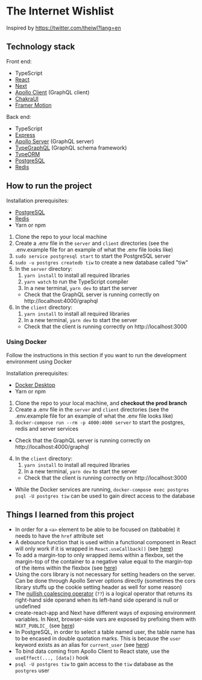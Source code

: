# The Internet Wishlist
Inspired by https://twitter.com/theiwl?lang=en

## Technology stack
Front end:
- TypeScript
- [React](https://reactjs.org/)
- [Next](https://nextjs.org/)
- [Apollo Client](https://github.com/apollographql/apollo-client) (GraphQL client)
- [ChakraUI](https://chakra-ui.com/)
- [Framer Motion](https://www.framer.com/motion/)

Back end:
- TypeScript
- [Express](https://expressjs.com/)
- [Apollo Server](https://github.com/apollographql/apollo-server) (GraphQL server)
- [TypeGraphQL](https://typegraphql.com/) (GraphQL schema framework)
- [TypeORM](https://typeorm.io/)
- [PostgreSQL](https://www.postgresql.org/)
- [Redis](https://redis.io/)


## How to run the project
Installation prerequisites:
- [PostgreSQL](https://www.postgresql.org/)
- [Redis](https://redis.io/)
- Yarn or npm

1. Clone the repo to your local machine
2. Create a .env file in the `server` and `client` directories (see the .env.example file for an example of what the .env file looks like)
3. `sudo service postgresql start` to start the PostgreSQL server
4. `sudo -u postgres createdb tiw` to create a new database called "tiw"
5. In the `server` directory:
    1. `yarn install` to install all required libraries
    2. `yarn watch` to run the TypeScript compiler
    3. In a new terminal, `yarn dev` to start the server
    - Check that the GraphQL server is running correctly on http://localhost:4000/graphql
6. In the `client` directory:
    1. `yarn install` to install all required libraries
    2. In a new terminal, `yarn dev` to start the server
    - Check that the client is running correctly on http://localhost:3000

### Using Docker
Follow the instructions in this section if you want to run the development environment using Docker

Installation prerequisites:
- [Docker Desktop](https://www.docker.com/get-started)
- Yarn or npm

1. Clone the repo to your local machine, and **checkout the prod branch**
2. Create a .env file in the `server` and `client` directories (see the .env.example file for an example of what the .env file looks like)
3. `docker-compose run --rm -p 4000:4000 server` to start the postgres, redis and server services
- Check that the GraphQL server is running correctly on http://localhost:4000/graphql
4. In the `client` directory:
    1. `yarn install` to install all required libraries
    2. In a new terminal, `yarn dev` to start the server
    - Check that the client is running correctly on http://localhost:3000
- While the Docker services are running, `docker-compose exec postgres psql -U postgres tiw` can be used to gain direct access to the database

## Things I learned from this project
- In order for a `<a>` element to be able to be focused on (tabbable) it needs to have the `href` attribute set
- A debounce function that is used within a functional component in React will only work if it is wrapped in `React.useCallback()` (see [here](https://stackoverflow.com/a/55616626))
- To add a margin-top to only wrapped items within a flexbox, set the margin-top of the container to a negative value equal to the margin-top of the items within the flexbox (see [here](https://stackoverflow.com/a/30891910))
- Using the cors library is not necessary for setting headers on the server. Can be done through Apollo Server options directly (sometimes the cors library stuffs up the cookie setting header as well for some reason)
- The [nullish coalescing operator](https://developer.mozilla.org/en-US/docs/Web/JavaScript/Reference/Operators/Nullish_coalescing_operator) (`??`) is a logical operator that returns its right-hand side operand when its left-hand side operand is null or undefined
- create-react-app and Next have different ways of exposing environment variables. In Next, browser-side vars are exposed by prefixing them with `NEXT_PUBLIC_` (see [here](https://nextjs.org/docs/basic-features/environment-variables))
- In PostgreSQL, in order to select a table named user, the table name has to be encased in double quotation marks. This is because the `user` keyword exists as an alias for `current_user` (see [here](https://dba.stackexchange.com/questions/75551/returning-rows-in-postgresql-with-a-table-called-user))
- To bind data coming from Apollo Client to React state, use the `useEffect(..., [data])` hook
- `psql -U postgres tiw` to gain access to the `tiw` database as the `postgres` user 